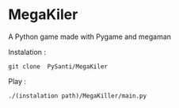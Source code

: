 # MegaKiler
A Python game made with Pygame and megaman 


Instalation : 

    git clone  PySanti/MegaKiler
    

Play :
    
    ./(instalation path)/MegaKiller/main.py
    
 
